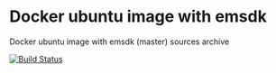 # Docker ubuntu image with emsdk

Docker ubuntu image with emsdk (master) sources archive


[![Build Status](https://travis-ci.com/diuis/docker-emsdk-base.svg?branch=master)](https://travis-ci.com/diuis/docker-emsdk-base)